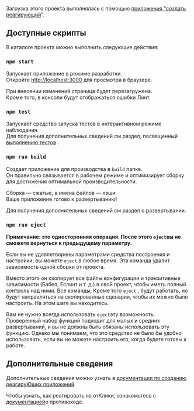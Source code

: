 Загрузка этого проекта выполнялась с помощью [приложения "создать реагирующий](https://github.com/facebook/create-react-app)".

## <a name="available-scripts"></a>Доступные скрипты

В каталоге проекта можно выполнить следующие действия:

### `npm start`

Запускает приложение в режиме разработки.<br>
Откройте [http://localhost:3000](http://localhost:3000) для просмотра в браузере.

При внесении изменений страница будет перезагружена.<br>
Кроме того, в консоли будут отображаться ошибки Линт.

### `npm test`

Запускает средство запуска тестов в интерактивном режиме наблюдения.<br>
Для получения дополнительных сведений см раздел, посвященный [выполнению тестов](https://facebook.github.io/create-react-app/docs/running-tests) .

### `npm run build`

Создает приложение для производства в `build` папке.<br>
Он правильно связывается в рабочем режиме и оптимизирует сборку для достижения оптимальной производительности.

Сборка — сжатые, а имена файлов — хэши.<br>
Ваше приложение готово к развертыванию!

Для получения дополнительных сведений [](https://facebook.github.io/create-react-app/docs/deployment) см раздел о развертывании.

### `npm run eject`

**Примечание: это односторонняя операция. После этого `eject`вы не сможете вернуться к предыдущему параметру.**

Если вы не удовлетворены параметрами средства построения и настройки, вы можете `eject` в любое время. Эта команда удалит зависимость одной сборки от проекта.

Вместо этого он скопирует все файлы конфигурации и транзитивные зависимости (Бабел, Еслинт и т. д.) в свой проект, чтобы иметь полный контроль над ними. Все команды, Кроме того `eject` , будут работать, но будут направляться на скопированные сценарии, чтобы их можно было настроить. На этом шаге вы находитесь.

Вам не нужно всегда использовать `eject`эту возможность. Проверенный набор функций подходит для малых и средних развертываний, и вы не должны быть обязаны использовать эту функцию. Однако мы понимаем, что это средство не было бы удобно использовать, если вы не можете настроить его, когда будете готовы к работе.

## <a name="learn-more"></a>Дополнительные сведения

Дополнительные сведения можно узнать в [документации по созданию реагируЮщих приложений](https://facebook.github.io/create-react-app/docs/getting-started).

Чтобы узнать, как реагировать на отКлики, ознакомьтесь с [документацией](https://reactjs.org/)о противоходе.
